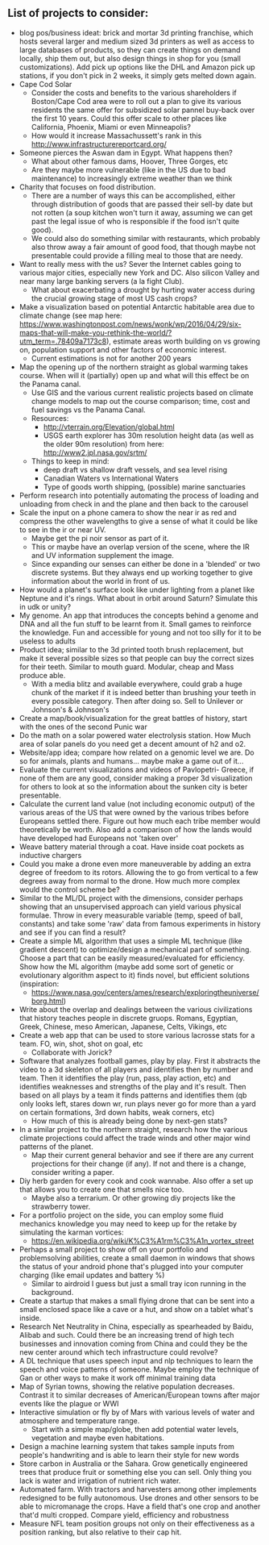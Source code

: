 <!-- List of project ideas, add tags for later collecting and easy SEO. Also consider that some projects are better suited to blog posts and vice versa
tags:
    MechEng
    CompSci
    TUD
    Climate Change
-->

## List of projects to consider:

* blog pos/business ideat: brick and mortar 3d printing franchise, which hosts several larger and medium sized 3d printers as well as access to large databases of products, so they can create things on demand locally, ship them out, but also design things in shop for you (small customizations). Add pick up options like the DHL and Amazon pick up stations, if you don't pick in 2 weeks, it simply gets melted down again.
* Cape Cod Solar
    * Consider the costs and benefits to the various shareholders if Boston/Cape Cod area were to roll out a plan to give its various residents the same offer for subsidized solar pannel buy-back over the first 10 years. Could this offer scale to other places like California, Phoenix, Miami or even Minneapolis?
    * How would it increase Massachussett's rank in this http://www.infrastructurereportcard.org/
* Someone pierces the Aswan dam in Egypt. What happens then?
    * What about other famous dams, Hoover, Three Gorges, etc
    * Are they maybe more vulnerable (like in the US due to bad maintenance) to increasingly extreme weather than we think
* Charity that focuses on food distribution. 
    * There are a number of ways this can be accomplished, either through distribution of goods that are passed their sell-by date but not rotten (a soup kitchen won't turn it away, assuming we can get past the legal issue of who is responsible if the food isn't quite good).
    * We could also do something similar with restaurants, which probably also throw away a fair amount of good food, that though maybe not presentable could provide a filling meal to those that are needy.
* Want to really mess with the us? Sever the Internet cables going to various major cities, especially new York and DC. Also silicon Valley and near many large banking servers (a la fight Club).
    * What about exacerbating a drought by hurting water access during the crucial growing stage of most US cash crops?
* Make a visualization based on potential Antarctic habitable area due to climate change (see map here: https://www.washingtonpost.com/news/wonk/wp/2016/04/29/six-maps-that-will-make-you-rethink-the-world/?utm_term=.78409a7173c8), estimate areas worth building on vs growing on, population support and other factors of economic interest. 
    * Current estimations is not for another 200 years
* Map the opening up of the northern straight as global warming takes course.  When will it (partially) open up and what will this effect be on the Panama canal.
    * Use GIS and the various current realistic projects based on climate change models to map out the course comparison; time, cost and fuel savings vs the Panama Canal. 
    * Resources:
        * http://vterrain.org/Elevation/global.html
        * USGS earth explorer has 30m resolution height data (as well as the older 90m resolution) from here: http://www2.jpl.nasa.gov/srtm/
    * Things to keep in mind: 
        * deep draft vs shallow draft vessels, and sea level rising
        * Canadian Waters vs International Waters
        * Type of goods worth shipping, (possible) marine sanctuaries
* Perform research into potentially automating the process of loading and unloading from check in and the plane and then back to the carousel
* Scale the input on a phone camera to show the near ir as red and compress the other wavelengths to give a sense of what it could be like to see in the ir or near UV.
    * Maybe get the pi noir sensor as part of it. 
    * This or maybe have an overlap version of the scene, where the IR and UV information supplement the image.
    * Since expanding our senses can either be done in a 'blended' or two discrete systems. But they always end up working together to give information about the world in front of us.
* How would a planet's surface look like under lighting from a planet like Neptune and it's rings. What about in orbit around Saturn? Simulate this in udk or unity?
* My genome. An app that introduces the concepts behind a genome and DNA and all the fun stuff to be learnt from it. Small games to reinforce the knowledge. Fun and accessible for young and not too silly for it to be useless to adults
* Product idea; similar to the 3d printed tooth brush replacement, but make it several possible sizes so that people can buy the correct sizes for their teeth. Similar to mouth guard. Modular, cheap and Mass produce able. 
    * With a media blitz and available everywhere, could grab a huge chunk of the market if it is indeed better than brushing your teeth in every possible category. Then after doing so. Sell to Unilever or Johnson's & Johnson's
* Create a map/book/visualization for the great battles of history, start with the ones of the second Punic war
* Do the math on a solar powered water electrolysis station. How Much area of solar panels do you need get a decent amount of h2 and o2. 
* Website/app idea;  compare how related on a genomic level we are. Do so for animals, plants and humans... maybe make a game out of it...
* Evaluate the current visualizations and videos of Pavlopetri- Greece, if none of them are any good, consider making a proper 3d visualization for others to look at so the information about the sunken city is beter presentable.
* Calculate the current land value (not including economic output) of the various areas of the US that were owned by the various tribes before Europeans settled there. Figure out how much each tribe member would theoretically be worth. Also add a comparison of how the lands would have developed had Europeans not 'taken over'
* Weave battery material through a coat. Have inside coat pockets as inductive chargers
* Could you make a drone even more maneuverable by adding an extra degree of freedom to its rotors. Allowing the to go from vertical to a few degrees away from normal to the drone. How much more complex would the control scheme be?
* Similar to the ML/DL project with the dimensions, consider perhaps showing that an unsupervised approach can yield various physical formulae. Throw in every measurable variable (temp, speed of ball, constants) and take some 'raw' data from famous experiments in history and see if you can find a result?
* Create a simple ML algorithm that uses a simple ML technique (like gradient descent) to optimize/design a mechanical part of something. Choose a part that can be easily measured/evaluated for efficiency.  Show how the ML algorithm (maybe add some sort of genetic or evolutionary algorithm aspect to it) finds novel, but efficient solutions (inspiration: 
    * https://www.nasa.gov/centers/ames/research/exploringtheuniverse/borg.html)
* Write about the overlap and dealings between the various civilizations that history teaches people in discrete gruops. Romans, Egyptian, Greek, Chinese, meso American, Japanese, Celts, Vikings, etc
* Create a web app that can be used to store various lacrosse stats for a team. FO, win, shot, shot on goal, etc
    * Collaborate with Jorick?
* Software that analyzes football games, play by play. First it abstracts the video to a 3d skeleton of all players and identifies then by number and team. Then it identifies the play (run, pass, play action, etc) and identifies weaknesses and strengths of the play and it's result. Then based on all plays by a team it finds patterns and identifies them (qb only looks left, stares down wr, run plays never go for more than a yard on certain formations, 3rd down habits, weak corners, etc)
    * How much of this is already being done by next-gen stats?
* In a similar project to the northern straight, research how the various climate projections could affect the trade winds and other major wind patterns of the planet. 
    * Map their current general behavior and see if there are any current projections for their change (if any). If not and there is a change, consider writing a paper.
* Diy herb garden for every cook and cook wannabe. Also offer a set up that allows you to create one that smells nice too. 
    * Maybe also a terrarium. Or other growing diy projects like the strawberry tower.
* For a portfolio project on the side, you can employ some fluid mechanics knowledge you may need to keep up for the retake by simulating the karman vortices:
    * https://en.wikipedia.org/wiki/K%C3%A1rm%C3%A1n_vortex_street
* Perhaps a small project to show off on your portfolio and problemsolving abilities, create a small daemon in windows that shows the status of your android phone that's plugged into your computer charging (like email updates and battery %)
    * Similar to airdroid I guess but just a small tray icon running in the background.
* Create a startup that makes a small flying  drone that can be sent into a small enclosed space like a cave or a hut, and show on a tablet what's inside. 
* Research Net Neutrality in China, especially as spearheaded by Baidu, Alibab and such. Could there be an increasing trend of high tech businesses and innovation coming from China and could they be the new center around which tech infrastructure could revolve?
* A DL technique that uses speech input and nlp techniques to learn the speech and voice patterns of someone. Maybe employ the technique of Gan or other ways to make it work off minimal training data
* Map of Syrian towns, showing the relative population decreases. Contrast it to similar decreases of American/European towns after major events like the plague or WWI
* Interactive simulation or fly by of Mars with various levels of water and atmosphere and temperature range.
    * Start with a simple map/globe, then add potential water levels, vegetation and maybe even habitations. 
* Design a machine learning system that takes sample inputs from people's handwriting and is able to learn their style for new words
* Store carbon in Australia or the Sahara. Grow genetically engineered trees that produce fruit or something else you can sell. Only thing you lack is water and irrigation of nutrient rich water.
* Automated farm. With tractors and harvesters among other implements redesigned to be fully autonomous. Use drones and other sensors to be able to micromanage the crops. Have a field that's one crop and another that'd multi cropped. Compare yield, efficiency and robustness 
* Measure NFL team position groups not only on their effectiveness as a position ranking, but also relative to their cap hit.